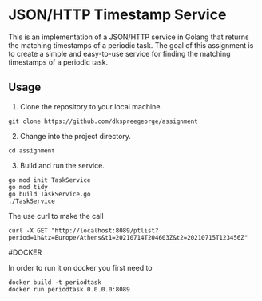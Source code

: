 # JSON/HTTP Timestamp Service

This is an implementation of a JSON/HTTP service in Golang that returns the matching timestamps of a periodic task. The goal of this assignment is to create a simple and easy-to-use service for finding the matching timestamps of a periodic task.


## Usage

1. Clone the repository to your local machine.

```
git clone https://github.com/dkspreegeorge/assignment
```

2. Change into the project directory.


```
cd assignment
```

3. Build and run the service.

```
go mod init TaskService
go mod tidy
go build TaskService.go
./TaskService
```


The use curl to make the call
```
curl -X GET "http://localhost:8089/ptlist?period=1h&tz=Europe/Athens&t1=20210714T204603Z&t2=20210715T123456Z"
```





#DOCKER

In order to run it on docker you first need to 

```
docker build -t periodtask
docker run periodtask 0.0.0.0:8089
```
